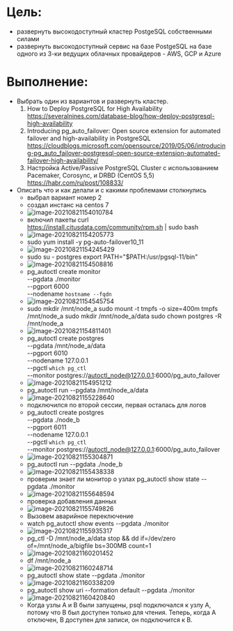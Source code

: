 # Цель:

- развернуть высокодоступный кластер PostgeSQL собственными силами
- развернуть высокодоступный сервис на базе PostgeSQL на базе одного из 3-ки ведущих облачных провайдеров - AWS, GCP и Azure

# Выполнение:

- Выбрать один из вариантов и развернуть кластер. 
  1. How to Deploy PostgreSQL for High Availability https://severalnines.com/database-blog/how-deploy-postgresql-high-availability
  2. Introducing pg_auto_failover: Open source extension for automated failover and high-availability in PostgreSQL https://cloudblogs.microsoft.com/opensource/2019/05/06/introducing-pg_auto_failover-postgresql-open-source-extension-automated-failover-high-availability/
  3. Настройка Active/Passive PostgreSQL Cluster с использованием Pacemaker, Corosync, и DRBD (CentOS 5,5) https://habr.com/ru/post/108833/
- Описать что и как делали и с какими проблемами столкнулись
  - выбрал вариант номер 2
  - создал инстанс на centos 7
  - ![image-20210821154010784](25%20-%20%D0%A0%D0%B0%D0%B1%D0%BE%D1%82%D0%B0%20%D1%81%20%D0%BA%D0%BB%D0%B0%D1%81%D1%82%D0%B5%D1%80%D0%BE%D0%BC%20%D0%B2%D1%8B%D1%81%D0%BE%D0%BA%D0%BE%D0%B9%20%D0%B4%D0%BE%D1%81%D1%82%D1%83%D0%BF%D0%BD%D0%BE%D1%81%D1%82%D0%B8.assets/image-20210821154010784.png)
  - включил пакеты curl https://install.citusdata.com/community/rpm.sh | sudo bash
  - ![image-20210821154205773](25%20-%20%D0%A0%D0%B0%D0%B1%D0%BE%D1%82%D0%B0%20%D1%81%20%D0%BA%D0%BB%D0%B0%D1%81%D1%82%D0%B5%D1%80%D0%BE%D0%BC%20%D0%B2%D1%8B%D1%81%D0%BE%D0%BA%D0%BE%D0%B9%20%D0%B4%D0%BE%D1%81%D1%82%D1%83%D0%BF%D0%BD%D0%BE%D1%81%D1%82%D0%B8.assets/image-20210821154205773.png)
  - sudo yum install -y pg-auto-failover10_11
  - ![image-20210821154245429](25%20-%20%D0%A0%D0%B0%D0%B1%D0%BE%D1%82%D0%B0%20%D1%81%20%D0%BA%D0%BB%D0%B0%D1%81%D1%82%D0%B5%D1%80%D0%BE%D0%BC%20%D0%B2%D1%8B%D1%81%D0%BE%D0%BA%D0%BE%D0%B9%20%D0%B4%D0%BE%D1%81%D1%82%D1%83%D0%BF%D0%BD%D0%BE%D1%81%D1%82%D0%B8.assets/image-20210821154245429.png)
  - sudo su - postgres
    export PATH="$PATH:/usr/pgsql-11/bin"
  - ![image-20210821154508816](25%20-%20%D0%A0%D0%B0%D0%B1%D0%BE%D1%82%D0%B0%20%D1%81%20%D0%BA%D0%BB%D0%B0%D1%81%D1%82%D0%B5%D1%80%D0%BE%D0%BC%20%D0%B2%D1%8B%D1%81%D0%BE%D0%BA%D0%BE%D0%B9%20%D0%B4%D0%BE%D1%81%D1%82%D1%83%D0%BF%D0%BD%D0%BE%D1%81%D1%82%D0%B8.assets/image-20210821154508816.png)
  - pg_autoctl create monitor   \
      --pgdata ./monitor     \
      --pgport 6000          \
      --nodename `hostname --fqdn`
  - ![image-20210821154545754](25%20-%20%D0%A0%D0%B0%D0%B1%D0%BE%D1%82%D0%B0%20%D1%81%20%D0%BA%D0%BB%D0%B0%D1%81%D1%82%D0%B5%D1%80%D0%BE%D0%BC%20%D0%B2%D1%8B%D1%81%D0%BE%D0%BA%D0%BE%D0%B9%20%D0%B4%D0%BE%D1%81%D1%82%D1%83%D0%BF%D0%BD%D0%BE%D1%81%D1%82%D0%B8.assets/image-20210821154545754.png)
  - sudo mkdir /mnt/node_a
    sudo mount -t tmpfs -o size=400m tmpfs /mnt/node_a
    sudo mkdir /mnt/node_a/data
    sudo chown postgres -R /mnt/node_a
  - ![image-20210821154811401](25%20-%20%D0%A0%D0%B0%D0%B1%D0%BE%D1%82%D0%B0%20%D1%81%20%D0%BA%D0%BB%D0%B0%D1%81%D1%82%D0%B5%D1%80%D0%BE%D0%BC%20%D0%B2%D1%8B%D1%81%D0%BE%D0%BA%D0%BE%D0%B9%20%D0%B4%D0%BE%D1%81%D1%82%D1%83%D0%BF%D0%BD%D0%BE%D1%81%D1%82%D0%B8.assets/image-20210821154811401.png)
  - pg_autoctl create postgres     \
      --pgdata /mnt/node_a/data \
      --pgport 6010             \
      --nodename 127.0.0.1      \
      --pgctl `which pg_ctl` \
      --monitor postgres://autoctl_node@127.0.0.1:6000/pg_auto_failover
  - ![image-20210821154951212](25%20-%20%D0%A0%D0%B0%D0%B1%D0%BE%D1%82%D0%B0%20%D1%81%20%D0%BA%D0%BB%D0%B0%D1%81%D1%82%D0%B5%D1%80%D0%BE%D0%BC%20%D0%B2%D1%8B%D1%81%D0%BE%D0%BA%D0%BE%D0%B9%20%D0%B4%D0%BE%D1%81%D1%82%D1%83%D0%BF%D0%BD%D0%BE%D1%81%D1%82%D0%B8.assets/image-20210821154951212.png)
  - pg_autoctl run --pgdata /mnt/node_a/data
  - ![image-20210821155228640](25%20-%20%D0%A0%D0%B0%D0%B1%D0%BE%D1%82%D0%B0%20%D1%81%20%D0%BA%D0%BB%D0%B0%D1%81%D1%82%D0%B5%D1%80%D0%BE%D0%BC%20%D0%B2%D1%8B%D1%81%D0%BE%D0%BA%D0%BE%D0%B9%20%D0%B4%D0%BE%D1%81%D1%82%D1%83%D0%BF%D0%BD%D0%BE%D1%81%D1%82%D0%B8.assets/image-20210821155228640.png)
  - подключился по второй сессии, первая осталась для логов
  - pg_autoctl create postgres \
      --pgdata ./node_b      \
      --pgport 6011          \
      --nodename 127.0.0.1   \
      --pgctl `which pg_ctl` \
      --monitor postgres://autoctl_node@127.0.0.1:6000/pg_auto_failover
  - ![image-20210821155304871](25%20-%20%D0%A0%D0%B0%D0%B1%D0%BE%D1%82%D0%B0%20%D1%81%20%D0%BA%D0%BB%D0%B0%D1%81%D1%82%D0%B5%D1%80%D0%BE%D0%BC%20%D0%B2%D1%8B%D1%81%D0%BE%D0%BA%D0%BE%D0%B9%20%D0%B4%D0%BE%D1%81%D1%82%D1%83%D0%BF%D0%BD%D0%BE%D1%81%D1%82%D0%B8.assets/image-20210821155304871.png)
  - pg_autoctl run --pgdata ./node_b
  - ![image-20210821155438338](25%20-%20%D0%A0%D0%B0%D0%B1%D0%BE%D1%82%D0%B0%20%D1%81%20%D0%BA%D0%BB%D0%B0%D1%81%D1%82%D0%B5%D1%80%D0%BE%D0%BC%20%D0%B2%D1%8B%D1%81%D0%BE%D0%BA%D0%BE%D0%B9%20%D0%B4%D0%BE%D1%81%D1%82%D1%83%D0%BF%D0%BD%D0%BE%D1%81%D1%82%D0%B8.assets/image-20210821155438338.png)
  - проверим знает ли монитор о узлах pg_autoctl show state --pgdata ./monitor
  - ![image-20210821155648594](25%20-%20%D0%A0%D0%B0%D0%B1%D0%BE%D1%82%D0%B0%20%D1%81%20%D0%BA%D0%BB%D0%B0%D1%81%D1%82%D0%B5%D1%80%D0%BE%D0%BC%20%D0%B2%D1%8B%D1%81%D0%BE%D0%BA%D0%BE%D0%B9%20%D0%B4%D0%BE%D1%81%D1%82%D1%83%D0%BF%D0%BD%D0%BE%D1%81%D1%82%D0%B8.assets/image-20210821155648594.png)
  - проверка добавления данных
  - ![image-20210821155749826](25%20-%20%D0%A0%D0%B0%D0%B1%D0%BE%D1%82%D0%B0%20%D1%81%20%D0%BA%D0%BB%D0%B0%D1%81%D1%82%D0%B5%D1%80%D0%BE%D0%BC%20%D0%B2%D1%8B%D1%81%D0%BE%D0%BA%D0%BE%D0%B9%20%D0%B4%D0%BE%D1%81%D1%82%D1%83%D0%BF%D0%BD%D0%BE%D1%81%D1%82%D0%B8.assets/image-20210821155749826.png)
  - Вызовем аварийное переключение
  - watch pg_autoctl show events --pgdata ./monitor
  - ![image-20210821155935317](25%20-%20%D0%A0%D0%B0%D0%B1%D0%BE%D1%82%D0%B0%20%D1%81%20%D0%BA%D0%BB%D0%B0%D1%81%D1%82%D0%B5%D1%80%D0%BE%D0%BC%20%D0%B2%D1%8B%D1%81%D0%BE%D0%BA%D0%BE%D0%B9%20%D0%B4%D0%BE%D1%81%D1%82%D1%83%D0%BF%D0%BD%D0%BE%D1%81%D1%82%D0%B8.assets/image-20210821155935317.png)
  - pg_ctl -D /mnt/node_a/data stop && dd if=/dev/zero of=/mnt/node_a/bigfile bs=300MB count=1
  - ![image-20210821160201452](25%20-%20%D0%A0%D0%B0%D0%B1%D0%BE%D1%82%D0%B0%20%D1%81%20%D0%BA%D0%BB%D0%B0%D1%81%D1%82%D0%B5%D1%80%D0%BE%D0%BC%20%D0%B2%D1%8B%D1%81%D0%BE%D0%BA%D0%BE%D0%B9%20%D0%B4%D0%BE%D1%81%D1%82%D1%83%D0%BF%D0%BD%D0%BE%D1%81%D1%82%D0%B8.assets/image-20210821160201452.png)
  - df /mnt/node_a
  - ![image-20210821160248714](25%20-%20%D0%A0%D0%B0%D0%B1%D0%BE%D1%82%D0%B0%20%D1%81%20%D0%BA%D0%BB%D0%B0%D1%81%D1%82%D0%B5%D1%80%D0%BE%D0%BC%20%D0%B2%D1%8B%D1%81%D0%BE%D0%BA%D0%BE%D0%B9%20%D0%B4%D0%BE%D1%81%D1%82%D1%83%D0%BF%D0%BD%D0%BE%D1%81%D1%82%D0%B8.assets/image-20210821160248714.png)
  - pg_autoctl show state --pgdata ./monitor
  - ![image-20210821160338209](25%20-%20%D0%A0%D0%B0%D0%B1%D0%BE%D1%82%D0%B0%20%D1%81%20%D0%BA%D0%BB%D0%B0%D1%81%D1%82%D0%B5%D1%80%D0%BE%D0%BC%20%D0%B2%D1%8B%D1%81%D0%BE%D0%BA%D0%BE%D0%B9%20%D0%B4%D0%BE%D1%81%D1%82%D1%83%D0%BF%D0%BD%D0%BE%D1%81%D1%82%D0%B8.assets/image-20210821160338209.png)
  - pg_autoctl show uri --formation default --pgdata ./monitor
  - ![image-20210821160420840](25%20-%20%D0%A0%D0%B0%D0%B1%D0%BE%D1%82%D0%B0%20%D1%81%20%D0%BA%D0%BB%D0%B0%D1%81%D1%82%D0%B5%D1%80%D0%BE%D0%BC%20%D0%B2%D1%8B%D1%81%D0%BE%D0%BA%D0%BE%D0%B9%20%D0%B4%D0%BE%D1%81%D1%82%D1%83%D0%BF%D0%BD%D0%BE%D1%81%D1%82%D0%B8.assets/image-20210821160420840.png)
  - Когда узлы A и B были запущены, psql подключался к узлу A, потому что B был доступен только для чтения. Теперь, когда A отключен, B доступен для записи, он подключится к B.

